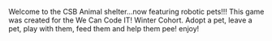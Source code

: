 Welcome to the CSB Animal shelter...now featuring robotic pets!!!
This game was created for the We Can Code IT! Winter Cohort.
Adopt a pet, leave a pet, play with them, feed them and help them pee!
enjoy!

